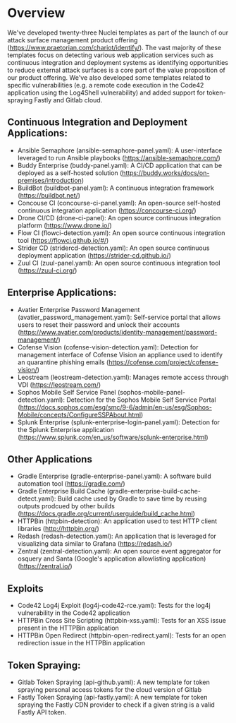 # Overview

We've developed twenty-three Nuclei templates as part of the launch of our attack surface management product offering (https://www.praetorian.com/chariot/identify/). The vast majority of these templates focus on detecting various web application services such as continuous integration and deployment systems as identifying opportunities to reduce external attack surfaces is a core part of the value proposition of our product offering. We've also developed some templates related to specific vulnerabilities (e.g. a remote code execution in the Code42 application using the Log4Shell vulnerability) and added support for token-spraying Fastly and Gitlab cloud.

## Continuous Integration and Deployment Applications:

* Ansible Semaphore (ansible-semaphore-panel.yaml): A user-interface leveraged to run Ansible playbooks (https://ansible-semaphore.com/)
* Buddy Enterprise (buddy-panel.yaml): A CI/CD application that can be deployed as a self-hosted solution (https://buddy.works/docs/on-premises/introduction)
* BuildBot (buildbot-panel.yaml): A continuous integration framework (https://buildbot.net/)
* Concouse CI (concourse-ci-panel.yaml): An open-source self-hosted continuous integration application (https://concourse-ci.org/)
* Drone CI/CD (drone-ci-panel): An open source continuous integration platform (https://www.drone.io/)
* Flow CI (flowci-detection.yaml): An open source continuous integration tool (https://flowci.github.io/#/)
* Strider CD (stridercd-detection.yaml): An open source continuous deployment application (https://strider-cd.github.io/)
*  Zuul CI (zuul-panel.yaml): An open source continuous integration tool (https://zuul-ci.org/)

## Enterprise Applications:

* Avatier Enterprise Password Management (avatier_password_management.yaml): Self-service portal that allows users to reset their password and unlock their accounts (https://www.avatier.com/products/identity-management/password-management/)
* Cofense Vision (cofense-vision-detection.yaml): Detection for management interface of Cofense Vision an appliance used to identify an quarantine phishing emails (https://cofense.com/project/cofense-vision/)
* Leostream (leostream-detection.yaml): Manages remote access through VDI (https://leostream.com/)
* Sophos Mobile Self Service Panel (sophos-mobile-panel-detection.yaml): Detection for the Sophos Mobile Self Service Portal (https://docs.sophos.com/esg/smc/9-6/admin/en-us/esg/Sophos-Mobile/concepts/ConfigureSSPAbout.html)
* Splunk Enterprise (splunk-enterprise-login-panel.yaml): Detection for the Splunk Enterprise application (https://www.splunk.com/en_us/software/splunk-enterprise.html)

## Other Applications
* Gradle Enterprise (gradle-enterprise-panel.yaml): A software build automation tool (https://gradle.com/)
* Gradle Enterprise Build Cache (gradle-enterprise-build-cache-detect.yaml): Build cache used by Gradle to save time by reusing outputs prodcued by other builds (https://docs.gradle.org/current/userguide/build_cache.html)
* HTTPBin (httpbin-detection): An application used to test HTTP client libraries (http://httpbin.org/)
* Redash (redash-detection.yaml): An application that is leveraged for visualizing data similar to Grafana (https://redash.io/)
* Zentral (zentral-detection.yaml): An open source event aggregator for osquery and Santa (Google's application allowlisting application) (https://zentral.io/)

## Exploits

* Code42 Log4j Exploit (log4j-code42-rce.yaml): Tests for the log4j vulnerability in the Code42 application
* HTTPBin Cross Site Scripting (httpbin-xss.yaml): Tests for an XSS issue present in the HTTPBin application
* HTTPBin Open Redirect (httpbin-open-redirect.yaml): Tests for an open redirection issue in the HTTPBin application

## Token Spraying:

* Gitlab Token Spraying (api-github.yaml): A new template for token spraying personal access tokens for the cloud version of Gitlab
* Fastly Token Spraying (api-fastly.yaml): A new template for token spraying the Fastly CDN provider to check if a given string is a valid Fastly API token.
